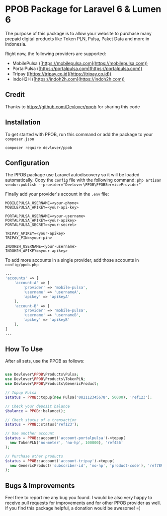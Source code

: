 # PPOB Package for Laravel 6 & Lumen 6

The purpose of this package is to allow your website to purchase 
many prepaid digital products like Token PLN, Pulsa, Paket Data and more in Indonesia.

Right now, the following providers are supported:
- MobilePulsa ([https://mobilepulsa.com](https://mobilepulsa.com))
- PortalPulsa ([https://portalpulsa.com](https://portalpulsa.com))
- Tripay ([https://tripay.co.id](https://tripay.co.id))
- IndoH2H ([https://indoh2h.com](https://indoh2h.com))

## Credit
Thanks to https://github.com/Devlover/ppob for sharing this code

## Installation

To get started with PPOB, run this command or add the package to your `composer.json`

    composer require devlover/ppob
    

## Configuration

The PPOB package use Laravel autodiscovery so it will be loaded automatically.
Copy the `config` file with the following command:
`php artisan vendor:publish --provider="Devlover\PPOB\PPOBServiceProvider"`

Finally add your provider's account in the `.env` file:
```
MOBILEPULSA_USERNAME=<your-phone>
MOBILEPULSA_APIKEY=<your-api-key>

PORTALPULSA_USERNAME=<your-username>
PORTALPULSA_APIKEY=<your-apikey>
PORTALPULSA_SECRET=<your-secret>

TRIPAY_APIKEY=<your-apikey>
TRIPAY_PIN=<your-pin>

INDOH2H_USERNAME=<your-username>
INDOH2H_APIKEY=<your-apikey>
```

To add more accounts in a single provider, add those accounts in `config/ppob.php`

```php
...
'accounts' => [
    'account-A' => [
        'provider' => 'mobile-pulsa',
        'username' => 'usernameA',
        'apikey' => 'apikeyA'
    ],
    'account-B' => [
        'provider' => 'mobile-pulsa',
        'username' => 'usernameB',
        'apikey' => 'apikeyB'
    ],
]
...
```


## How To Use

After all sets, use the PPOB as follows:
```php

use Devlover\PPOB\Products\Pulsa;
use Devlover\PPOB\Products\TokenPLN;
use Devlover\PPOB\Products\GenericProduct;

// Topup Pulsa
$status = PPOB::topup(new Pulsa('082112345678', 50000), 'ref123');

// Check your deposit balance 
$balance = PPOB::balance();

// Check status of a transaction
$status = PPOB::status('ref123');

// Use another account
$status = PPOB::account('account-portalpulsa')->topup(
  new TokenPLN('no-meter', 'no-hp', 100000), 'ref456'
);

// Purchase other products
$status = PPOB::account('account-tripay')->topup(
  new GenericProduct('subscriber-id', 'no-hp', 'product-code'), 'ref789'
);

```

## Bugs & Improvements

Feel free to report me any bug you found. I would be also very happy to receive pull requests for improvements and for other PPOB provider as well.
If you find this package helpful, a donation would be awesome! =)
